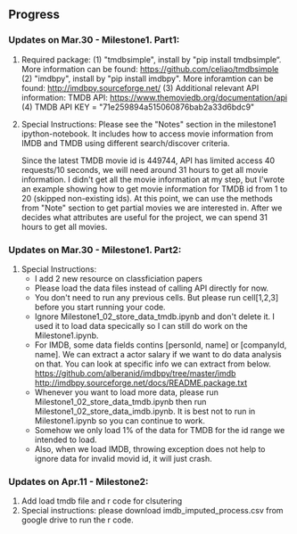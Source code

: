 ## Progress
### Updates on Mar.30 - Milestone1. Part1:
1. Required package: 
    (1) "tmdbsimple", install by "pip install tmdbsimple“. More information can be found: https://github.com/celiao/tmdbsimple
    (2) "imdbpy", install by "pip install imdbpy". More inforamtion can be found: http://imdbpy.sourceforge.net/
    (3) Additional relevant API information: TMDB API: https://www.themoviedb.org/documentation/api
    (4) TMDB API KEY = "71e259894a515060876bab2a33d6bdc9"
2. Special Instructions:
    Please see the "Notes" section in the milestone1 ipython-notebook. It includes how to access movie information
    from IMDB and TMDB using different search/discover criteria.

    Since the latest TMDB movie id is 449744, API has limited access 40 requests/10 seconds, we will need around 31 hours to get all movie information. I didn't get all the movie information at my step, but I'wrote an example showing how to get movie information for TMDB id from 1 to 20 (skipped non-existing ids). At this point, we can use the methods from "Note" section to get partial movies we are interested in. After we decides what attributes are useful for the project, we can spend 31 hours to get all movies. 
###  Updates on Mar.30 - Milestone1. Part2:
1. Special Instructions:
	- I add 2 new resource on classficiation papers
	- Please load the data files instead of calling API directly for now.
	- You don't need to run any previous cells. But please run cell[1,2,3] before you start running your code. 
	- Ignore Milestone1_02_store_data_tmdb.ipynb and don't delete it. I used it to load data specically so I can still do work on the Milestone1.ipynb.
	- For IMDB, some data fields contins [personId, name] or [companyId, name]. We can extract a actor salary if we want to do data analysis on that.
	You can look at specific info we can extract from below.
https://github.com/alberanid/imdbpy/tree/master/imdb
http://imdbpy.sourceforge.net/docs/README.package.txt
	- Whenever you want to load more data, please run Milestone1_02_store_data_tmdb.ipynb then run Milestone1_02_store_data_imdb.ipynb. It is best not to run in Milestone1.ipynb so you can continue to work. 
	- Somehow we only load 1% of the data for TMDB for the id range we intended to load.
	- Also, when we load IMDB, throwing exception does not help to ignore data for invalid movid id, it will just crash.
	
###  Updates on Apr.11 - Milestone2:
1. Add load tmdb file and r code for clsutering
2. Special instructions:
please download imdb_imputed_process.csv from google drive to run the r code.
